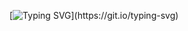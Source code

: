 
<!--   my-ticker -->    
[![Typing SVG](https://readme-typing-svg.herokuapp.com?color=%2336BCF7&center=true&vCenter=true&width=600&lines=Hi+there+👋,+I+am+Sanra+Alice;+Welcome+to+My+Profile!;Over+3+years+of+programming+experience;Always+learning+new+things+;Machine+learning+enthusiast+;)](https://git.io/typing-svg)


